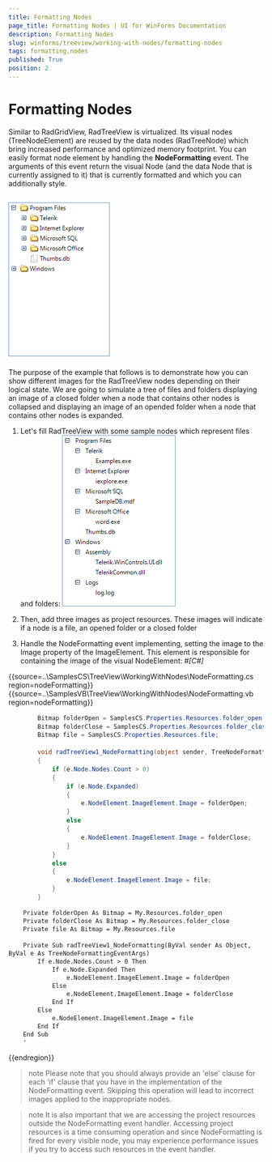 ```yaml
---
title: Formatting Nodes
page_title: Formatting Nodes | UI for WinForms Documentation
description: Formatting Nodes
slug: winforms/treeview/working-with-nodes/formatting-nodes
tags: formatting,nodes
published: True
position: 2
---
```


# Formatting Nodes



Similar to RadGridView, RadTreeView is virtualized. Its visual nodes (TreeNodeElement)
        are reused by the data nodes (RadTreeNode) which bring increased performance and optimized memory footprint.
        You can easily format node element by handling the __NodeFormatting__ event.
        The arguments of this event return the visual Node (and the data Node that is currently assigned to it)
        that is currently formatted and which you can additionally style.
      

## ![treeview-working-with-nodes-formatting-nodes 001](images/treeview-working-with-nodes-formatting-nodes001.png)

The purpose of the example that follows is to demonstrate how you can show different images
          for the RadTreeView nodes depending on their logical state. We are going to simulate
          a tree of files and folders displaying an image of a closed folder when a node that contains
          other nodes is collapsed and displaying an image of an opended folder when a node that contains
          other nodes is expanded.
        

1. Let's fill RadTreeView with some sample nodes which represent files and folders:
            ![treeview-working-with-nodes-formatting-nodes 002](images/treeview-working-with-nodes-formatting-nodes002.png)

1. Then, add three images as project resources. These images will indicate if a node is a file,
              an opened folder or a closed folder
            

1. Handle the NodeFormatting event implementing, setting the image to the Image property of the ImageElement.
              This element is responsible for containing the image of the visual NodeElement:
            #_[C#]_

	



{{source=..\SamplesCS\TreeView\WorkingWithNodes\NodeFormatting.cs region=nodeFormatting}} 
{{source=..\SamplesVB\TreeView\WorkingWithNodes\NodeFormatting.vb region=nodeFormatting}} 

````C#
        Bitmap folderOpen = SamplesCS.Properties.Resources.folder_open;
        Bitmap folderClose = SamplesCS.Properties.Resources.folder_close;
        Bitmap file = SamplesCS.Properties.Resources.file;

        void radTreeView1_NodeFormatting(object sender, TreeNodeFormattingEventArgs e)
        {
            if (e.Node.Nodes.Count > 0)
            {
                if (e.Node.Expanded)
                {
                    e.NodeElement.ImageElement.Image = folderOpen;
                }
                else
                {
                    e.NodeElement.ImageElement.Image = folderClose;
                }
            }
            else
            {
                e.NodeElement.ImageElement.Image = file;
            }
        }
````
````VB.NET
    Private folderOpen As Bitmap = My.Resources.folder_open
    Private folderClose As Bitmap = My.Resources.folder_close
    Private file As Bitmap = My.Resources.file

    Private Sub radTreeView1_NodeFormatting(ByVal sender As Object, ByVal e As TreeNodeFormattingEventArgs)
        If e.Node.Nodes.Count > 0 Then
            If e.Node.Expanded Then
                e.NodeElement.ImageElement.Image = folderOpen
            Else
                e.NodeElement.ImageElement.Image = folderClose
            End If
        Else
            e.NodeElement.ImageElement.Image = file
        End If
    End Sub
    '
````

{{endregion}} 




>note Please note that you should always provide an 'else' clause for each 'if' clause that you have
                in the implementation of the NodeFormatting event. Skipping this operation will lead to incorrect images
                applied to the inappropriate nodes.
>


>note It is also important that we are accessing the project resources outside the NodeFormatting
                event handler. Accessing project resources is a time consuming operation and since NodeFormatting
                is fired for every visible node, you may experience performance issues if you try to access such resources
                in the event handler.
>

